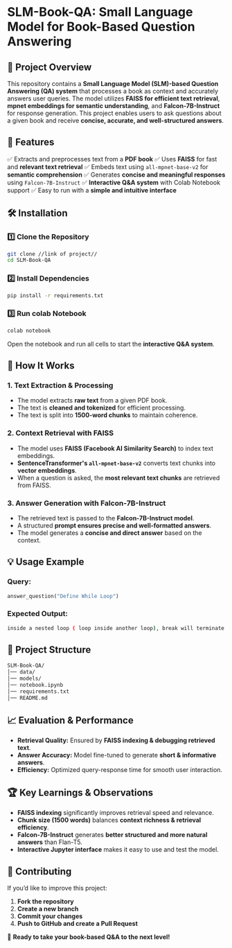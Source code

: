 # **SLM-Book-QA: Small Language Model for Book-Based Question Answering**

## 📌 **Project Overview**
This repository contains a **Small Language Model (SLM)-based Question Answering (QA) system** that processes a book as context and accurately answers user queries. The model utilizes **FAISS for efficient text retrieval**, **mpnet embeddings for semantic understanding**, and **Falcon-7B-Instruct** for response generation. This project enables users to ask questions about a given book and receive **concise, accurate, and well-structured answers**.

## 🚀 **Features**
✅ Extracts and preprocesses text from a **PDF book**
✅ Uses **FAISS** for fast and **relevant text retrieval**
✅ Embeds text using `all-mpnet-base-v2` for **semantic comprehension**
✅ Generates **concise and meaningful responses** using `Falcon-7B-Instruct`
✅ **Interactive Q&A system** with Colab Notebook support
✅ Easy to run with a **simple and intuitive interface**

## 🛠 **Installation**
### **1️⃣ Clone the Repository**
```bash
git clone //link of project//
cd SLM-Book-QA
```

### **2️⃣ Install Dependencies**
```bash
pip install -r requirements.txt
```

### **3️⃣ Run colab Notebook**
```bash
colab notebook
```

Open the notebook and run all cells to start the **interactive Q&A system**.

## 📖 **How It Works**
### **1. Text Extraction & Processing**
- The model extracts **raw text** from a given PDF book.
- The text is **cleaned and tokenized** for efficient processing.
- The text is split into **1500-word chunks** to maintain coherence.

### **2. Context Retrieval with FAISS**
- The model uses **FAISS (Facebook AI Similarity Search)** to index text embeddings.
- **SentenceTransformer's `all-mpnet-base-v2`** converts text chunks into **vector embeddings**.
- When a question is asked, the **most relevant text chunks** are retrieved from FAISS.

### **3. Answer Generation with Falcon-7B-Instruct**
- The retrieved text is passed to the **Falcon-7B-Instruct model**.
- A structured **prompt ensures precise and well-formatted answers**.
- The model generates a **concise and direct answer** based on the context.

## 💡 **Usage Example**
### **Query:**
```python
answer_question("Define While Loop")
```
### **Expected Output:**
```bash
inside a nested loop ( loop inside another loop), break will terminate the innermost loop.
```

## 📌 **Project Structure**
```bash
SLM-Book-QA/
│── data/			 
│── models/			
│── notebook.ipynb		 
│── requirements.txt		 
│── README.md		 
```

## 📈 **Evaluation & Performance**
- **Retrieval Quality:** Ensured by **FAISS indexing & debugging retrieved text**.
- **Answer Accuracy:** Model fine-tuned to generate **short & informative answers**.
- **Efficiency:** Optimized query-response time for smooth user interaction.

## 🏆 **Key Learnings & Observations**
- **FAISS indexing** significantly improves retrieval speed and relevance.
- **Chunk size (1500 words)** balances **context richness & retrieval efficiency**.
- **Falcon-7B-Instruct** generates **better structured and more natural answers** than Flan-T5.
- **Interactive Jupyter interface** makes it easy to use and test the model.

## 🤝 **Contributing**
If you’d like to improve this project:
1. **Fork the repository**
2. **Create a new branch** 
3. **Commit your changes**
4. **Push to GitHub and create a Pull Request**


🚀 **Ready to take your book-based Q&A to the next level!**

